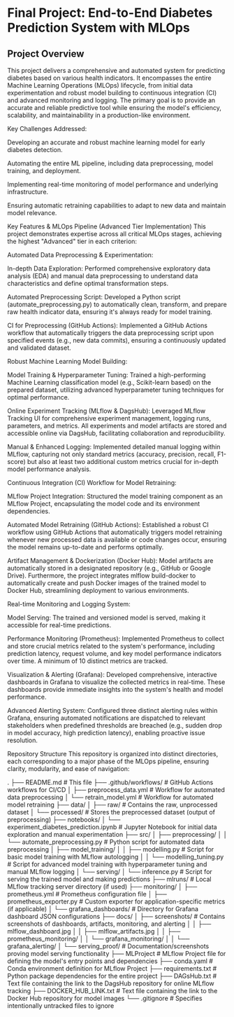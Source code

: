# Final Project: End-to-End Diabetes Prediction System with MLOps
## Project Overview
This project delivers a comprehensive and automated system for predicting diabetes based on various health indicators. It encompasses the entire Machine Learning Operations (MLOps) lifecycle, from initial data experimentation and robust model building to continuous integration (CI) and advanced monitoring and logging. The primary goal is to provide an accurate and reliable predictive tool while ensuring the model's efficiency, scalability, and maintainability in a production-like environment.

Key Challenges Addressed:

Developing an accurate and robust machine learning model for early diabetes detection.

Automating the entire ML pipeline, including data preprocessing, model training, and deployment.

Implementing real-time monitoring of model performance and underlying infrastructure.

Ensuring automatic retraining capabilities to adapt to new data and maintain model relevance.

Key Features & MLOps Pipeline (Advanced Tier Implementation)
This project demonstrates expertise across all critical MLOps stages, achieving the highest "Advanced" tier in each criterion:

Automated Data Preprocessing & Experimentation:

In-depth Data Exploration: Performed comprehensive exploratory data analysis (EDA) and manual data preprocessing to understand data characteristics and define optimal transformation steps.

Automated Preprocessing Script: Developed a Python script (automate_preprocessing.py) to automatically clean, transform, and prepare raw health indicator data, ensuring it's always ready for model training.

CI for Preprocessing (GitHub Actions): Implemented a GitHub Actions workflow that automatically triggers the data preprocessing script upon specified events (e.g., new data commits), ensuring a continuously updated and validated dataset.

Robust Machine Learning Model Building:

Model Training & Hyperparameter Tuning: Trained a high-performing Machine Learning classification model (e.g., Scikit-learn based) on the prepared dataset, utilizing advanced hyperparameter tuning techniques for optimal performance.

Online Experiment Tracking (MLflow & DagsHub): Leveraged MLflow Tracking UI for comprehensive experiment management, logging runs, parameters, and metrics. All experiments and model artifacts are stored and accessible online via DagsHub, facilitating collaboration and reproducibility.

Manual & Enhanced Logging: Implemented detailed manual logging within MLflow, capturing not only standard metrics (accuracy, precision, recall, F1-score) but also at least two additional custom metrics crucial for in-depth model performance analysis.

Continuous Integration (CI) Workflow for Model Retraining:

MLflow Project Integration: Structured the model training component as an MLflow Project, encapsulating the model code and its environment dependencies.

Automated Model Retraining (GitHub Actions): Established a robust CI workflow using GitHub Actions that automatically triggers model retraining whenever new processed data is available or code changes occur, ensuring the model remains up-to-date and performs optimally.

Artifact Management & Dockerization (Docker Hub): Model artifacts are automatically stored in a designated repository (e.g., GitHub or Google Drive). Furthermore, the project integrates mlflow build-docker to automatically create and push Docker images of the trained model to Docker Hub, streamlining deployment to various environments.

Real-time Monitoring and Logging System:

Model Serving: The trained and versioned model is served, making it accessible for real-time predictions.

Performance Monitoring (Prometheus): Implemented Prometheus to collect and store crucial metrics related to the system's performance, including prediction latency, request volume, and key model performance indicators over time. A minimum of 10 distinct metrics are tracked.

Visualization & Alerting (Grafana): Developed comprehensive, interactive dashboards in Grafana to visualize the collected metrics in real-time. These dashboards provide immediate insights into the system's health and model performance.

Advanced Alerting System: Configured three distinct alerting rules within Grafana, ensuring automated notifications are dispatched to relevant stakeholders when predefined thresholds are breached (e.g., sudden drop in model accuracy, high prediction latency), enabling proactive issue resolution.

Repository Structure
This repository is organized into distinct directories, each corresponding to a major phase of the MLOps pipeline, ensuring clarity, modularity, and ease of navigation:

.
├── README.md                                 # This file
├── .github/workflows/                        # GitHub Actions workflows for CI/CD
│   ├── preprocess_data.yml                   # Workflow for automated data preprocessing
│   └── retrain_model.yml                     # Workflow for automated model retraining
├── data/
│   ├── raw/                                  # Contains the raw, unprocessed dataset
│   └── processed/                            # Stores the preprocessed dataset (output of preprocessing)
├── notebooks/
│   └── experiment_diabetes_prediction.ipynb  # Jupyter Notebook for initial data exploration and manual experimentation
├── src/
│   ├── preprocessing/
│   │   └── automate_preprocessing.py         # Python script for automated data preprocessing
│   ├── model_training/
│   │   ├── modelling.py                      # Script for basic model training with MLflow autologging
│   │   └── modelling_tuning.py               # Script for advanced model training with hyperparameter tuning and manual MLflow logging
│   └── serving/
│       └── inference.py                      # Script for serving the trained model and making predictions
├── mlruns/                                   # Local MLflow tracking server directory (if used)
├── monitoring/
│   ├── prometheus.yml                        # Prometheus configuration file
│   ├── prometheus_exporter.py                # Custom exporter for application-specific metrics (if applicable)
│   └── grafana_dashboards/                   # Directory for Grafana dashboard JSON configurations
├── docs/
│   ├── screenshots/                          # Contains screenshots of dashboards, artifacts, monitoring, and alerting
│   │   ├── mlflow_dashboard.jpg
│   │   ├── mlflow_artifacts.jpg
│   │   ├── prometheus_monitoring/
│   │   └── grafana_monitoring/
│   │   └── grafana_alerting/
│   └── serving_proof/                        # Documentation/screenshots proving model serving functionality
├── MLProject                                 # MLflow Project file for defining the model's entry points and dependencies
├── conda.yaml                                # Conda environment definition for MLflow Project
├── requirements.txt                          # Python package dependencies for the entire project
├── DAGsHub.txt                               # Text file containing the link to the DagsHub repository for online MLflow tracking
├── DOCKER_HUB_LINK.txt                       # Text file containing the link to the Docker Hub repository for model images
└── .gitignore                                # Specifies intentionally untracked files to ignore

